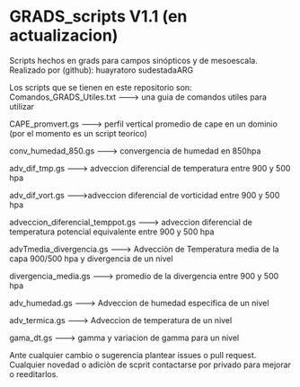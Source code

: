 # GRADS_scripts V1.1 (en actualizacion)
Scripts hechos en grads para campos sinópticos y de mesoescala. 
Realizado por (github):
huayratoro
sudestadaARG

Los scripts que se tienen en este repositorio son:
Comandos_GRADS_Utiles.txt  ---> una guia de comandos utiles para utilizar 

CAPE_promvert.gs   ---> perfil vertical promedio de cape en un dominio (por el momento es un script teorico)

conv_humedad_850.gs ---> convergencia de humedad en 850hpa

adv_dif_tmp.gs ---> adveccion diferencial de temperatura entre 900 y 500 hpa

adv_dif_vort.gs --->adveccion diferencial de vorticidad entre 900 y 500 hpa

adveccion_diferencial_temppot.gs ---> adveccion diferencial de temperatura potencial equivalente entre 900 y 500 hpa

advTmedia_divergencia.gs ---> Advecciòn de Temperatura media de la capa 900/500 hpa y divergencia de un nivel

divergencia_media.gs ---> promedio de la divergencia entre 900 y 500 hpa

adv_humedad.gs ---> Adveccion de humedad especifica de un nivel

adv_termica.gs ---> Adveccion de temperatura de un nivel

gama_dt.gs ---> gamma y variacion de gamma para un nivel



Ante cualquier cambio o sugerencia plantear issues o pull request. 
Cualquier novedad o adiciòn de scprit contactarse por privado para mejorar o reeditarlos.
